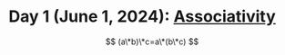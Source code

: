 # Day 1 (June 1, 2024): [Associativity](https://en.wikipedia.org/wiki/Associative_property)

$$ (a\*b)\*c=a\*(b\*c) $$
